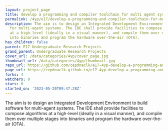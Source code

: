 ```yaml
---
layout: project_page
title: develop a programming and compiler toolchain for multi agent systems
permalink: /4yp/e17/develop-a-programming-and-compiler-toolchain-for-multi-agent-systems/
description: The aim is to design an Integrated Development Environment to build software
  for multi-agent systems. The IDE shall provide facilities to compose algorithms
  at a high-level (ideally in a visual manner), and compile them over multiple stages
  into binaries and program the hardware over-the-air (OTA).
has_children: false
parent: E17 Undergraduate Research Projects
grand_parent: Undergraduate Research Projects
cover_url: /data/categories/4yp/cover_page.jpg
thumbnail_url: /data/categories/4yp/thumbnail.jpg
repo_url: https://github.com/cepdnaclk/e17-4yp-develop-a-programming-and-compiler-toolchain-for-multi-agent-systems
page_url: https://cepdnaclk.github.io/e17-4yp-develop-a-programming-and-compiler-toolchain-for-multi-agent-systems
forks: 4
watchers: 0
stars: 0
started_on: '2023-05-20T09:47:28Z'
---
```


The aim is to design an Integrated Development Environment to build software for multi-agent systems. The IDE shall provide facilities to compose algorithms at a high-level (ideally in a visual manner), and compile them over multiple stages into binaries and program the hardware over-the-air (OTA).